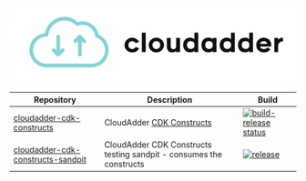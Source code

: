 <p align="center">
  <img src="https://github.com/cloudadder/cloudadder/blob/main/cloudadder_logo_small.png" />
</p>

| Repository | Description|Build|
|------------|------------|-----|
| [cloudadder-cdk-constructs](https://github.com/cloudadder/cloudadder-cdk-constructs) | CloudAdder [CDK Constructs](https://github.com/awslabs/aws-cdk)     | [![build-release status](https://github.com/cloudadder/cloudadder-cdk-constructs/actions/workflows/release.yml/badge.svg?branch=main)](https://github.com/cloudadder/cloudadder-cdk-constructs/actions/workflows/release.yml)
| [cloudadder-cdk-constructs-sandpit](https://github.com/cloudadder/cloudadder-cdk-constructs-sandpit) | CloudAdder CDK Constructs testing sandpit - consumes the constructs     |[![release](https://github.com/cloudadder/cloudadder-cdk-constructs-sandpit/actions/workflows/release.yml/badge.svg?branch=main)](https://github.com/cloudadder/cloudadder-cdk-constructs-sandpit/actions/workflows/release.yml) |

